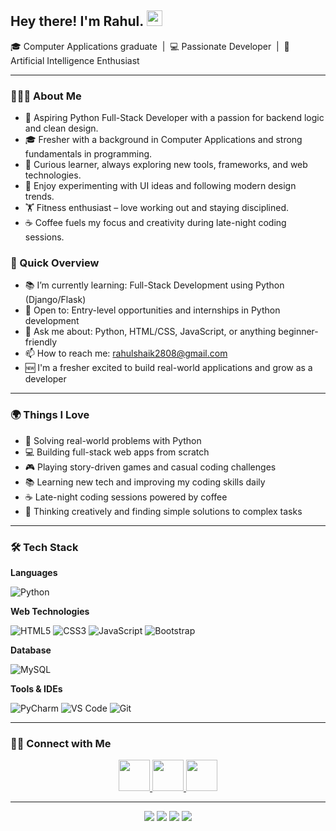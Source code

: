 <!-- ======================= -->
<!-- 👋 INTRODUCTION SECTION -->
<!-- ======================= -->

<h2> Hey there! I'm Rahul. 
  <img src="https://github.com/souvikguria98/souvikguria98/blob/master/Hi.gif" width="25">
</h2>

<p>
  🎓 Computer Applications graduate &nbsp;|&nbsp; 💻 Passionate Developer &nbsp;|&nbsp; 🔐 Artificial Intelligence Enthusiast &nbsp;
</p>

---

<!-- ======================= -->
<!-- 👨‍💻 ABOUT ME SECTION -->
<!-- ======================= -->
<h3> 👨🏻‍💻 About Me </h3>

- 🐍 Aspiring Python Full-Stack Developer with a passion for backend logic and clean design.  
- 🎓 Fresher with a background in Computer Applications and strong fundamentals in programming.  
- 🧠 Curious learner, always exploring new tools, frameworks, and web technologies.  
- 🎨 Enjoy experimenting with UI ideas and following modern design trends.  
- 🏋️ Fitness enthusiast – love working out and staying disciplined.  
- ☕ Coffee fuels my focus and creativity during late-night coding sessions.  


 
<!-- ======================= -->
<!-- 🎯 QUICK OVERVIEW -->
<!-- ======================= -->

<h3>📌 Quick Overview</h3>

- 📚 I’m currently learning: Full-Stack Development using Python (Django/Flask)
- 👀 Open to: Entry-level opportunities and internships in Python development
- 💬 Ask me about: Python, HTML/CSS, JavaScript, or anything beginner-friendly
- 📫 How to reach me: rahulshaik2808@gmail.com
- 🆕 I'm a fresher excited to build real-world applications and grow as a developer

---

<!-- ======================= -->
<!-- ❤️ THINGS I LOVE -->
<!-- ======================= -->

<h3>🌍 Things I Love</h3>

- 🐍 Solving real-world problems with Python  
- 💻 Building full-stack web apps from scratch  
- 🎮 Playing story-driven games and casual coding challenges  
- 📚 Learning new tech and improving my coding skills daily  
- ☕ Late-night coding sessions powered by coffee  
- 🧠 Thinking creatively and finding simple solutions to complex tasks  

---

<!-- ======================= -->
<!-- 🛠 TECH STACK -->
<!-- ======================= -->

<h3>🛠 Tech Stack</h3>

<!-- Languages -->
<strong>Languages</strong>
<p align="left">
  <img src="https://img.icons8.com/color/48/000000/python.png" alt="Python"/>
</p>

<!-- Web Technologies -->
<strong>Web Technologies</strong>
<p align="left">
  <img src="https://img.icons8.com/color/48/000000/html-5.png" alt="HTML5"/>
  <img src="https://img.icons8.com/color/48/000000/css3.png" alt="CSS3"/>
  <img src="https://img.icons8.com/color/48/000000/javascript.png" alt="JavaScript"/>
  <img src="https://img.icons8.com/color/48/000000/bootstrap.png" alt="Bootstrap"/>
</p>

<!-- Database -->
<strong>Database</strong>
<p align="left">
  <img src="https://img.icons8.com/fluency/48/000000/mysql-logo.png" alt="MySQL"/>
</p>

<!-- Tools and IDEs -->
<strong>Tools & IDEs</strong>
<p align="left">
  <img src="https://img.icons8.com/color/48/000000/pycharm.png" alt="PyCharm"/>
  <img src="https://img.icons8.com/color/48/000000/visual-studio-code-2019.png" alt="VS Code"/>
  <img src="https://img.icons8.com/color/48/000000/git.png" alt="Git"/>
</p>

---

<!-- ======================= -->
<!-- 🔗 CONNECT WITH ME -->
<!-- ======================= -->

<h3> 🤝🏻 Connect with Me </h3>

<p align="center">
  <a href="https://www.linkedin.com/in/shaik-rahul-a2924a24a/" target="_blank" rel="noopener noreferrer">
    <img src="https://img.icons8.com/plasticine/100/000000/linkedin.png" width="50" />
  </a>

  <a href="mailto:rahulshaik2808@gmail.com" target="_blank" rel="noopener noreferrer">
    <img src="https://img.icons8.com/plasticine/100/000000/gmail.png" width="50" />
  </a>

  <a href="https://www.instagram.com/iam_rahuljaykar/" target="_blank" rel="noopener noreferrer">
    <img src="https://img.icons8.com/plasticine/100/000000/instagram-new.png" width="50" />
  </a>
</p>

---

<!-- ======================= -->
<!-- 📌 FOOTER BADGES -->
<!-- ======================= -->

<p align="center">
  <img src="https://img.shields.io/badge/-Problem%20Solver-blueviolet?style=for-the-badge">
  <img src="https://img.shields.io/badge/-Team%20Player-green?style=for-the-badge">
  <img src="https://img.shields.io/badge/-Creative%20Thinker-orange?style=for-the-badge">
  <img src="https://img.shields.io/badge/-Lifelong%20Learner-yellow?style=for-the-badge">
</p>



